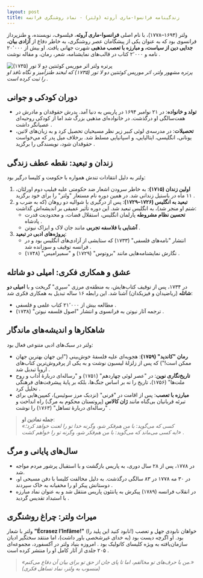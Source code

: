 ```yaml
---
layout: post
title: زندگینامه فرانسوا-ماری آروئه (ولتر) - نماد روشنگری فرانسه
---
```


ولتر (۱۶۹۴–۱۷۷۸)، با نام اصلی **فرانسوا-ماری آروئه**، فیلسوف، نویسنده، و طنزپرداز فرانسوی بود که به عنوان یکی از پیشگامان عصر روشنگری، به خاطر دفاع از **آزادی بیان، جدایی دین از سیاست، و مبارزه با تعصب مذهبی** شهرت جهانی یافت. او بیش از ۲۰٬۰۰۰ نامه و ۲٬۰۰۰ کتاب در قالب‌های نمایشنامه، شعر، رمان، و مقاله نوشت .  

![پرتره ولتر اثر موریس کوئنتین دو لا تور (۱۷۳۵)](https://indexes.ir/img/ولتر.webp)  
*پرتره مشهور ولتر، اثر موریس کوئنتین دو لا تور (۱۷۳۵) که لبخند طنزآمیز و نگاه نافذ او را ثبت کرده است .*  

## دوران کودکی و جوانی  
- **تولد و خانواده**: در ۲۱ نوامبر ۱۶۹۴ در پاریس به دنیا آمد. پدرش حقوقدان و مادرش در هفت‌سالگی او درگذشت. در خانواده‌ای مذهبی بزرگ شد اما از کودکی روحیه‌ای عصیانگر داشت .  
- **تحصیلات**: در مدرسه‌ی لوئی کبیر زیر نظر مسیحیان تحصیل کرد و به زبان‌های لاتین، یونانی، انگلیسی، ایتالیایی، و اسپانیایی مسلط شد. برخلاف میل پدر که می‌خواست حقوقدان شود، نویسندگی را برگزید .  

## زندان و تبعید: نقطه عطف زندگی  
ولتر به دلیل انتقادات تندش همواره با حکومت و کلیسا درگیر بود:  
1. **اولین زندان (۱۷۱۵)**: به خاطر سرودن اشعار ضد حکومتی علیه فیلیپ دوم اورلئان، ۱۱ ماه در باستیل زندانی شد. در همین دوره نام مستعار "ولتر" را برای خود برگزید .  
2. **تبعید به انگلیس (۱۷۲۶–۱۷۲۹)**: پس از درگیری با شوالیه دو روهان (که به ضرب و شتم او منجر شد)، به انگلیس تبعید شد. این دوره تأثیر عمیقی بر اندیشه‌اش گذاشت:  
   - **تحسین نظام مشروطه** پارلمان انگلیس، استقلال قضات، و محدودیت قدرت پادشاه .  
   - **آشنایی با فلاسفه تجربی** مانند جان لاک و ایزاک نیوتن .  
3. **پروژه‌های ادبی در تبعید**:  
   - انتشار "نامه‌های فلسفی" (۱۷۳۳) که ستایشی از آزادی‌های انگلیس بود و در فرانسه توقیف و سوزانده شد .  
   - نگارش نمایشنامه‌هایی مانند "بروتوس" (۱۷۲۹) و "سمیرامیس" (۱۷۴۸) .  

## عشق و همکاری فکری: امیلی دو شاتله  
در ۱۷۳۴، پس از توقیف کتاب‌هایش، به منطقه‌ی مرزی "سیرِی" گریخت و با **امیلی دو شاتله** (ریاضیدان و فیزیکدان) آشنا شد. این رابطه ۱۶ ساله تبدیل به همکاری فکری شد:  
- مطالعه بیش از ۲۱٬۰۰۰ کتاب علمی و فلسفی .  
- ترجمه آثار نیوتن به فرانسوی و انتشار "اصول فلسفه نیوتن" (۱۷۳۸) .  

## شاهکارها و اندیشه‌های ماندگار  
ولتر در سبک‌های ادبی متنوعی فعال بود:  
- **رمان "کاندید" (۱۷۵۹)**: هجویه‌ای علیه فلسفهٔ خوش‌بینی ("این جهان بهترین جهان ممکن است!") که پس از زلزلهٔ لیسبون نوشت و به یکی از پرفروش‌ترین کتاب‌های اروپا تبدیل شد .  
- **تاریخ‌نگاری نوین**: در "عصر لوئی چهاردهم" (۱۷۵۱) و "رساله‌ای دربارهٔ آداب و روح ملت‌ها" (۱۷۵۶)، تاریخ را نه بر اساس جنگ‌ها، بلکه بر پایهٔ پیشرفت‌های فرهنگی تحلیل کرد .  
- **مبارزه با تعصب**: پس از اقامت در "فرنی" (نزدیک مرز سوئیس)، کمپین‌هایی برای تبرئه قربانیان بی‌گناه مانند **ژان کالاس** (پروتستان محکوم به مرگ) راه انداخت و "رساله‌ای دربارهٔ تساهل" (۱۷۶۳) را نوشت .  

> **جمله نمادین او**:  
> *«کسی که می‌گوید: با من هم‌فکر شو، وگرنه خدا تو را لعنت خواهد کرد؛  
> به کسی می‌ماند که می‌گوید: با من هم‌فکر شو، وگرنه تو را خواهم کشت!»* .  

## سال‌های پایانی و مرگ  
- در ۱۷۷۸، پس از ۲۸ سال دوری، به پاریس بازگشت و با استقبال پرشور مردم مواجه شد.  
- در ۳۰ مه ۱۷۷۸ در ۸۳ سالگی درگذشت. به دلیل مخالفت کلیسا با دفن مسیحی او، دوستانش پیکر او را مخفیانه به خاک سپردند .  
- در انقلاب فرانسه (۱۷۸۹) پیکرش به پانتئون پاریس منتقل شد و به عنوان نماد مبارزه با استبداد تقدیس گردید .  

## میراث ولتر: چراغ روشنگری  
ولتر با شعار **"Écrasez l’Infâme!"** (نابود کنید این پلید را!) خواهان نابودی جهل و تعصب بود. او اگرچه دیست بود (به خدای غیرشخصی باور داشت)، اما منتقد سختگیر ادیان سازمان‌یافته به ویژه کلیسای کاتولیک بود . امروزه بنیاد ولتر در آکسفورد، مجموعه‌ای ۲۰۵ جلدی از آثار کامل او را منتشر کرده است .  

> *«من با حرف‌های تو مخالفم، اما تا پای جان از حق تو برای بیان آن دفاع می‌کنم.»*  
> *(منسوب به ولتر، نماد تساهل فکری)*
